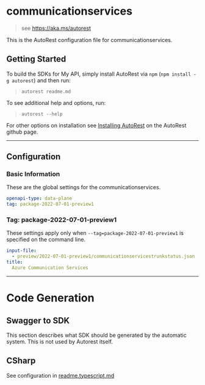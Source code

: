 # communicationservices

> see https://aka.ms/autorest

This is the AutoRest configuration file for communicationservices.

## Getting Started

To build the SDKs for My API, simply install AutoRest via `npm` (`npm install -g autorest`) and then run:

> `autorest readme.md`

To see additional help and options, run:

> `autorest --help`

For other options on installation see [Installing AutoRest](https://aka.ms/autorest/install) on the AutoRest github page.

---

## Configuration

### Basic Information

These are the global settings for the communicationservices.

```yaml
openapi-type: data-plane
tag: package-2022-07-01-preview1
```

### Tag: package-2022-07-01-preview1

These settings apply only when `--tag=package-2022-07-01-preview1` is specified on the command line.

```yaml $(tag) == 'package-2022-07-01-preview1'
input-file:
  - preview/2022-07-01-preview1/communicationservicestrunkstatus.json
title:
  Azure Communication Services
```

---

# Code Generation

## Swagger to SDK

This section describes what SDK should be generated by the automatic system.
This is not used by Autorest itself.

## CSharp

See configuration in [readme.typescript.md](./readme.typescript.md)

